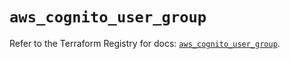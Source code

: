 # `aws_cognito_user_group`

Refer to the Terraform Registry for docs: [`aws_cognito_user_group`](https://registry.terraform.io/providers/hashicorp/aws/5.71.0/docs/resources/cognito_user_group).
